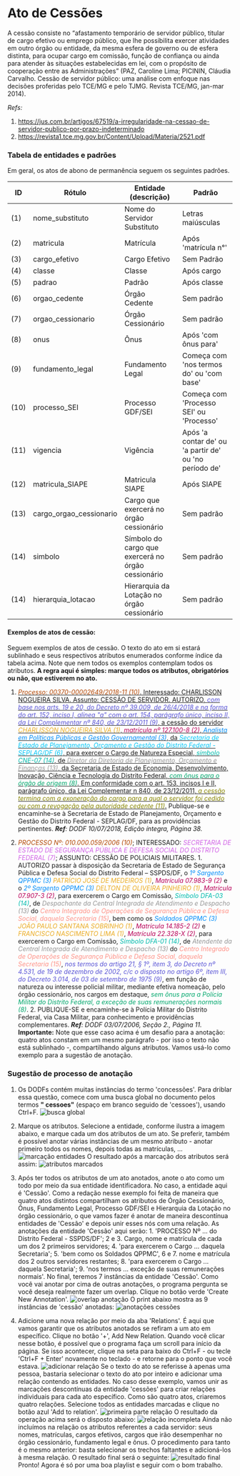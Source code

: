 # Ato de Cessões

[//]: # (Paleta de cores usada nos destaques dos exemplos obtida em http://tsitsul.in/blog/coloropt/)

[//]: # (Atributos extras encontrados durante a elaboração desse doc: CARREIRA e ETAPA)

A cessão consiste no “afastamento temporário de servidor público, titular de cargo efetivo ou emprego público, que lhe possibilita exercer atividades em outro órgão ou entidade, da mesma esfera de governo ou de esfera distinta, para ocupar cargo em comissão, função de confiança ou ainda para atender às situações estabelecidas em lei, com o propósito de cooperação entre as Administrações” (PAZ, Caroline Lima; PICININ, Cláudia Carvalho. Cessão de servidor público: uma análise com enfoque nas decisões proferidas pelo TCE/MG e pelo TJMG. Revista TCE/MG, jan-mar 2014).

_Refs:_
1. <a href="https://jus.com.br/artigos/67519/a-irregularidade-na-cessao-de-servidor-publico-por-prazo-indeterminado">https://jus.com.br/artigos/67519/a-irregularidade-na-cessao-de-servidor-publico-por-prazo-indeterminado</a>
2. <a href="https://revista1.tce.mg.gov.br/Content/Upload/Materia/2521.pdf">https://revista1.tce.mg.gov.br/Content/Upload/Materia/2521.pdf</a>


### Tabela de entidades e padrões
Em geral, os atos de abono de permanência seguem os seguintes padrões.

ID | Rótulo | Entidade (descrição)  | Padrão  
------- | ------- | ------- | -------
(1) | nome_substituto | Nome do Servidor Substituto | Letras maiúsculas
(2) | matricula | Matrícula | Após 'matrícula n°'
(3) | cargo_efetivo | Cargo Efetivo | Sem Padrão
(4) | classe | Classe | Após cargo
(5) | padrao | Padrão | Após classe
(6) | orgao_cedente | Órgão Cedente | Sem padrão
(7) | orgao_cessionario | Órgão Cessionário | Sem padrão
(8) | onus | Ônus | Após 'com ônus para'
(9) | fundamento_legal | Fundamento Legal | Começa com 'nos termos do' ou 'com base'
(10)| processo_SEI | Processo GDF/SEI | Começa com 'Processo SEI' ou 'Processo'
(11)| vigencia | Vigência | Após 'a contar de' ou 'a partir de' ou 'no período de'
(12)| matricula_SIAPE | Matricula SIAPE | Após SIAPE
(13)| cargo_orgao_cessionario | Cargo que exercerá no órgão cessionário | Sem padrão
(14)| simbolo | Símbolo do cargo que exercerá no órgão cessionário | Sem padrão
(14)| hierarquia_lotacao | Hierarquia da Lotação no órgão cessionário | Sem padrão

#### Exemplos de atos de cessão:
Seguem exemplos de atos de cessão. O texto do ato em si estará sublinhado e seus respectivos atributos enumerados conforme índice da tabela acima. Note que nem todos os exemplos contemplam todos os atributos. **A regra aqui é simples: marque todos os atributos, obrigatórios ou não, que estiverem no ato.**

1. <ins><span style="color:#B24502"> *Processo: 00370-00002649/2018-11 (10)*</span>. Interessado: CHARLISSON NOGUEIRA SILVA. Assunto: CESSÃO DE SERVIDOR.
AUTORIZO, <span style="color:#5954D6"> *com base nos arts. 19 e 20, do Decreto nº 39.009, de 26/4/2018 e na forma do art. 152, inciso I, alínea "a" com o art. 154, parágrafo único, inciso II, da Lei Complementar nº 840, de 23/12/2011 (9)*</span>, a cessão do servidor <span style="color:#EBAC23">*CHARLISSON NOGUEIRA SILVA (1)*</span>, <span style="color:#B80058"> *matrícula nº 127.100-8 (2)*</span>, <span style="color:#008CF9"> *Analista em Políticas Públicas e Gestão Governamental (3)*</span>, da <span style="color:#00C6F8">*Secretaria de Estado de Planejamento, Orçamento e Gestão do Distrito Federal - SEPLAG/DF (6)*</span>, para exercer o Cargo de Natureza Especial, <span style="color:#00BBAD">*símbolo CNE-07 (14)*</span>, de <span style="color:#979797">*Diretor da Diretoria de Planejamento, Orçamento e Finanças (13)*</span>, da <span style="color:#">Secretaria de Estado de Economia, Desenvolvimento, Inovação, Ciência e Tecnologia do Distrito Federal</span>, <span style="color:#00A76C">*com ônus para o órgão de origem (8)*</span>. Em conformidade com o art. 153, incisos I e II, parágrafo único, da Lei Complementar n 840, de 23/12/2011, <span style="color:#878500">*a cessão termina com a exoneração do cargo para a qual o servidor foi cedido ou com a revogação pela autoridade cedente (11)*</span>.</ins>
Publique-se e encaminhe-se à Secretaria de Estado de Planejamento, Orçamento e Gestão do Distrito Federal - SEPLAG/DF, para as providências pertinentes.
_**Ref**: DODF 10/07/2018, Edição íntegra, Página 38._

2. <span style="color:#B24502"> *PROCESSO Nº: 010.000.059/2006 (10)*</span>; INTERESSADO: <span style="color:#D163E6">*SECRETARIA DE ESTADO DE SEGURANÇA PÚBLICA E DEFESA SOCIAL DO DISTRITO FEDERAL (7)*</span>; ASSUNTO: CESSÃO DE POLICIAIS MILITARES.
1\. AUTORIZO passar à disposição da Secretaria de Estado de Segurança Pública e Defesa Social do Distrito Federal – SSPDS/DF, o <span style="color:#008CF9"> *1º Sargento QPPMC (3)*</span> <span style="color:#EBAC23">*PATRÍCIO JOSÉ DE MEDEIROS (1)*</span>, <span style="color:#B80058"> *Matrícula 07.983-9 (2)*</span> e o <span style="color:#008CF9"> *2º Sargento QPPMC (3)*</span> <span style="color:#EBAC23">*DELTON DE OLIVEIRA PINHEIRO (1)*</span>, <span style="color:#B80058"> *Matrícula 07.907-3 (2)*</span>, para exercerem o Cargo em Comissão, <span style="color:#00BBAD">*Símbolo DFA-03 (14)*</span>, de <span style="color:#979797">*Despachante da Central Integrada de Atendimento e Despacho (13)*</span> do <span style="color:#FF9287">*Centro Integrado de Operações de Segurança Pública e Defesa Social, daquela Secretaria (15)*</span>, bem como os <span style="color:#008CF9"> *Soldados QPPMC (3)*</span> <span style="color:#EBAC23">*JOÃO PAULO SANTANA SOBRINHO (1)*</span>, <span style="color:#B80058"> *Matrícula 14.185-2 (2)*</span> e <span style="color:#EBAC23">*FRANCISCO NASCIMENTO LIMA (1)*</span>, <span style="color:#B80058"> *Matrícula 22.328-X (2)*</span>, para exercerem o Cargo em Comissão, <span style="color:#00BBAD">*Símbolo DFA-01 (14)*</span>, de <span style="color:#979797">*Atendente da Central Integrada de Atendimento e Despacho (13)*</span> do <span style="color:#FF9287">*Centro Integrado de Operações de Segurança Pública e Defesa Social, daquela Secretaria (15)*</span>, <span style="color:#5954D6"> *nos termos do artigo 21, § 1º, item 3, do Decreto nº 4.531, de 19 de dezembro de 2002, c/c o disposto no artigo 6º, item III, do Decreto 3.014, de 03 de setembro de 1975 (9)*</span>, em função de natureza ou interesse policial militar, mediante efetiva nomeação, pelo órgão cessionário, nos cargos em destaque, <span style="color:#00A76C">*sem ônus para a Polícia Militar do Distrito Federal, a exceção de suas remunerações normais (8)*</span>.
2\. PUBLIQUE-SE e encaminhe-se à Polícia Militar do Distrito Federal, via Casa Militar, para conhecimento e providências complementares.
_**Ref**: DODF 03/07/2006, Seção 2., Página 11._
**Importante:** Note que esse caso acima é um desafio para a anotação: quatro atos constam em um mesmo parágrafo - por isso o texto não está sublinhado -, compartilhando alguns atributos. Vamos usá-lo como exemplo para a sugestão de anotação.

### Sugestão de processo de anotação

1. Os DODFs contém muitas instâncias do termo 'concessões'. Para driblar essa questão, comece com uma busca global no documento pelos termos **" cessoes"** (espaço em branco seguido de 'cessoes'), usando Ctrl+F.
![busca global](cessoes1.png "busca global")

2. Marque os atributos. Selecione a entidade, conforme ilustra a imagem abaixo, e marque cada um dos atributos de um ato. Se preferir, também é possível anotar várias instâncias de um mesmo atributo - anotar primeiro todos os nomes, depois todas as matrículas, ...
![marcação entidades](cessoes2.png "marcação entidades")
O resultado após a marcação dos atributos será assim:
![atributos marcados](cessoes3.png "atributos marcados")
3. Após ter todos os atributos de um ato anotados, anote o ato como um todo por meio da sua entidade identificadora. No caso, a entidade aqui é 'Cessão'. Como a redação nesse exemplo foi feita de maneira que quatro atos distintos compartilham os atributos de Órgão Cessionário, Õnus, Fundamento Legal, Processo GDF/SEI e Hierarquia da Lotação no órgão cessionário, o que vamos fazer é anotar de maneira descontínua entidades de 'Cessão' e depois unir esses nós com uma relação. As anotações da entidade 'Cessão' aqui serão: 1. 'PROCESSO Nº ... do Distrito Federal - SSPDS/DF'; 2 e 3. Cargo, nome e matrícula de cada um dos 2 primeiros servidores; 4. 'para exercerem o Cargo ... daquela Secretaria'; 5. 'bem como os Soldados QPPMC', 6 e 7. nome e matrícula dos 2 outros servidores restantes; 8. 'para exercerem o Cargo ... daquela Secretaria'; 9. 'nos termos ... exceção de suas remunerações normais'. No final, teremos 7 instâncias da entidade 'Cessão'. Como você vai anotar por cima de outras anotações, o programa pergunta se você deseja realmente fazer um overlap. Clique no botão verde 'Create New Annotation'.
![overlap anotação](cessoes4.png "overlap anotação")
O print abaixo mostra as 9 instâncias de 'cessão' anotadas:
![anotações cessões](cessoes5.png "anotações cessões")

4. Adicione uma nova relação por meio da aba 'Relations'. É aqui que vamos garantir que os atributos anotados se refiram a um ato em específico. Clique no botão '+', Add New Relation. Quando você clicar nesse botão, é possível que o programa faça um scroll para início da página. Se isso acontecer, clique na seta para baixo do Ctrl+F - ou tecle 'Ctrl+F + Enter' novamente no teclado - e retorne para o ponto que você estava.
![adicionar relação](cessoes6.png "adicionar relação")
Se o texto do ato se referisse à apenas uma pessoa, bastaria selecionar o texto do ato por inteiro e adicionar uma relação contendo as entidades. No caso desse exemplo, vamos unir as marcações descontínuas da entidade 'cessões' para criar relações individuais para cada ato específico. Como são quatro atos, criaremos quatro relações. Selecione todos as entidades marcadas e clique no botão azul 'Add to relation'.
![primeira parte relação](cessoes7.png "primeira parte relação")
O resultado da operação acima será o disposto abaixo:
![relação incompleta](cessoes8.png "relação incompleta")
Ainda não incluímos na relação os atributos referentes a cada servidor: seus nomes, matrículas, cargos efetivos, cargos que irão desempenhar no órgão cessionário, fundamento legal e ônus. O procedimento para tanto é o mesmo anterior: basta selecionar os trechos faltantes e adicioná-los à mesma relação. O resultado final será o seguinte:
![resultado final](cessoes9.png "resultado final")
Pronto! Agora é só por uma boa playlist e seguir com o bom trabalho.
